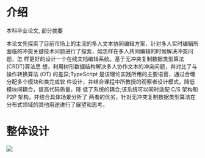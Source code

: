 # 介绍

本科毕业论文, 部分摘要

本论文先探索了目前市场上的主流的多人文本协同编辑方案，针对多人实时编辑所 面临的冲突关键技术问题进行了探索，如怎样在多人共同编辑的时候解决冲突问题，怎 样更好的设计一个在线文档编辑系统。基于无冲突复制数据类型算法(CRDT)算法思 想，利用树形数据结构解决多人协作文本的冲突问题，并对比了与操作转换算法 (OT) 的差异;TypeScript 是该理论实践所用的主要语音，通过合理分配多个模块和类完成软 件设计，并结合课程中所教授的观察者设计模式，降低模块间耦合，提高代码质量，降 低了系统的耦合;该系统可以同时适配 C/S 架构和 P2P 架构，并结合具体场景分析了 两者的优劣，针对无冲突复制数据类型算法在分布式领域的其他用途进行了展望和思考。

# 整体设计

![](https://raw.githubusercontent.com/sedationh/storage/master/img/202309130837031.png)
